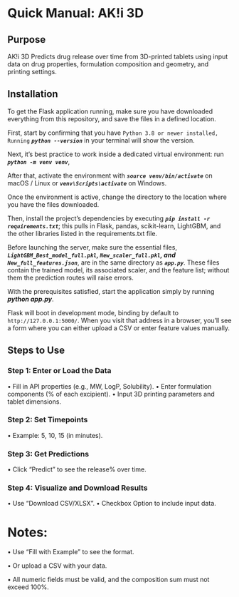# Quick Manual: AK!i 3D

## Purpose
AK!i 3D Predicts drug release over time from 3D-printed tablets using input data on drug properties, formulation composition and geometry, and printing settings.

## Installation
To get the Flask application running, make sure you have downloaded everything from this repository, and save the files in a defined location. 

First, start by confirming that you have `Python 3.8 or newer installed, Running` ***`python --version`*** in your terminal will show the version. 

Next, it’s best practice to work inside a dedicated virtual environment: run ***`python -m venv venv`***, 

After that, activate the environment with ***`source venv/bin/activate`*** on macOS / Linux or ***`venv\Scripts\activate`*** on Windows. 

Once the environment is active, change the directory to the location where you have the files downloaded. 

Then, install the project’s dependencies by executing ***`pip install -r requirements.txt`***; this pulls in Flask, pandas, scikit-learn, LightGBM, and the other libraries listed in the requirements.txt file.

Before launching the server, make sure the essential files, ***`LightGBM_Best_model_full.pkl`,  `New_scaler_full.pkl`, and `New_full_features.json`***, are in the same directory as ***`app.py`***. These files contain the trained model, its associated scaler, and the feature list; without them the prediction routes will raise errors.

With the prerequisites satisfied, start the application simply by running ***python app.py***. 

Flask will boot in development mode, binding by default to `http://127.0.0.1:5000/`. When you visit that address in a browser, you’ll see a form where you can either upload a CSV or enter feature values manually. 

## Steps to Use
### Step 1: Enter or Load the Data
•	Fill in API properties (e.g., MW, LogP, Solubility).
•	Enter formulation components (% of each excipient).
•	Input 3D printing parameters and tablet dimensions.

### Step 2: Set Timepoints
•	Example: 5, 10, 15 (in minutes).

### Step 3: Get Predictions
•	Click “Predict” to see the release% over time.

### Step 4: Visualize and Download Results 
•	Use “Download CSV/XLSX”.
•	Checkbox Option to include input data.
 
# Notes:
•	Use “Fill with Example” to see the format.

•	Or upload a CSV with your data.

•	All numeric fields must be valid, and the composition sum must not exceed 100%.
